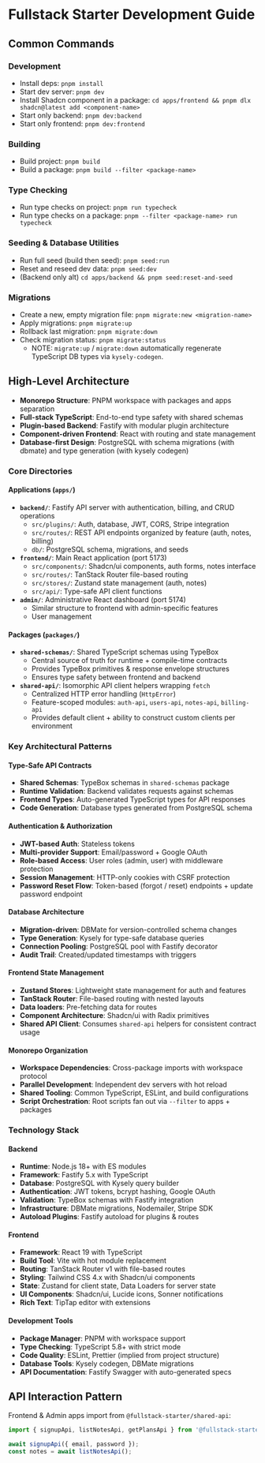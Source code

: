 # Fullstack Starter Development Guide

## Common Commands

### Development
- Install deps: `pnpm install`
- Start dev server: `pnpm dev`
- Install Shadcn component in a package: `cd apps/frontend && pnpm dlx shadcn@latest add <component-name>`
- Start only backend: `pnpm dev:backend`
- Start only frontend: `pnpm dev:frontend`

### Building
- Build project: `pnpm build`
- Build a package: `pnpm build --filter <package-name>`

### Type Checking
- Run type checks on project: `pnpm run typecheck`
- Run type checks on a package: `pnpm --filter <package-name> run typecheck`

### Seeding & Database Utilities
- Run full seed (build then seed): `pnpm seed:run`
- Reset and reseed dev data: `pnpm seed:dev`
- (Backend only alt) `cd apps/backend && pnpm seed:reset-and-seed`

### Migrations
- Create a new, empty migration file: `pnpm migrate:new <migration-name>`
- Apply migrations: `pnpm migrate:up`
- Rollback last migration: `pnpm migrate:down`
- Check migration status: `pnpm migrate:status`
  - NOTE: `migrate:up` / `migrate:down` automatically regenerate TypeScript DB types via `kysely-codegen`.

## High-Level Architecture

- **Monorepo Structure**: PNPM workspace with packages and apps separation
- **Full-stack TypeScript**: End-to-end type safety with shared schemas
- **Plugin-based Backend**: Fastify with modular plugin architecture
- **Component-driven Frontend**: React with routing and state management
- **Database-first Design**: PostgreSQL with schema migrations (with dbmate) and type generation (with kysely codegen)

### Core Directories

#### Applications (`apps/`)
- **`backend/`**: Fastify API server with authentication, billing, and CRUD operations
  - `src/plugins/`: Auth, database, JWT, CORS, Stripe integration
  - `src/routes/`: REST API endpoints organized by feature (auth, notes, billing)
  - `db/`: PostgreSQL schema, migrations, and seeds
- **`frontend/`**: Main React application (port 5173)
  - `src/components/`: Shadcn/ui components, auth forms, notes interface
  - `src/routes/`: TanStack Router file-based routing
  - `src/stores/`: Zustand state management (auth, notes)
  - `src/api/`: Type-safe API client functions
- **`admin/`**: Administrative React dashboard (port 5174)
  - Similar structure to frontend with admin-specific features
  - User management

#### Packages (`packages/`)
- **`shared-schemas/`**: Shared TypeScript schemas using TypeBox
  - Central source of truth for runtime + compile-time contracts
  - Provides TypeBox primitives & response envelope structures
  - Ensures type safety between frontend and backend
 - **`shared-api/`**: Isomorphic API client helpers wrapping `fetch`
   - Centralized HTTP error handling (`HttpError`)
   - Feature-scoped modules: `auth-api`, `users-api`, `notes-api`, `billing-api`
   - Provides default client + ability to construct custom clients per environment

### Key Architectural Patterns

#### Type-Safe API Contracts
- **Shared Schemas**: TypeBox schemas in `shared-schemas` package
- **Runtime Validation**: Backend validates requests against schemas
- **Frontend Types**: Auto-generated TypeScript types for API responses
- **Code Generation**: Database types generated from PostgreSQL schema

#### Authentication & Authorization
- **JWT-based Auth**: Stateless tokens
- **Multi-provider Support**: Email/password + Google OAuth
- **Role-based Access**: User roles (admin, user) with middleware protection
- **Session Management**: HTTP-only cookies with CSRF protection
 - **Password Reset Flow**: Token-based (forgot / reset) endpoints + update password endpoint

#### Database Architecture
- **Migration-driven**: DBMate for version-controlled schema changes
- **Type Generation**: Kysely for type-safe database queries
- **Connection Pooling**: PostgreSQL pool with Fastify decorator
- **Audit Trail**: Created/updated timestamps with triggers

#### Frontend State Management
- **Zustand Stores**: Lightweight state management for auth and features
- **TanStack Router**: File-based routing with nested layouts
- **Data loaders**: Pre-fetching data for routes
- **Component Architecture**: Shadcn/ui with Radix primitives
 - **Shared API Client**: Consumes `shared-api` helpers for consistent contract usage

#### Monorepo Organization
- **Workspace Dependencies**: Cross-package imports with workspace protocol
- **Parallel Development**: Independent dev servers with hot reload
- **Shared Tooling**: Common TypeScript, ESLint, and build configurations
- **Script Orchestration**: Root scripts fan out via `--filter` to apps + packages

### Technology Stack

#### Backend
- **Runtime**: Node.js 18+ with ES modules
- **Framework**: Fastify 5.x with TypeScript
- **Database**: PostgreSQL with Kysely query builder
- **Authentication**: JWT tokens, bcrypt hashing, Google OAuth
- **Validation**: TypeBox schemas with Fastify integration
- **Infrastructure**: DBMate migrations, Nodemailer, Stripe SDK
 - **Autoload Plugins**: Fastify autoload for plugins & routes

#### Frontend
- **Framework**: React 19 with TypeScript
- **Build Tool**: Vite with hot module replacement
- **Routing**: TanStack Router v1 with file-based routes
- **Styling**: Tailwind CSS 4.x with Shadcn/ui components
- **State**: Zustand for client state, Data Loaders for server state
- **UI Components**: Shadcn/ui, Lucide icons, Sonner notifications
- **Rich Text**: TipTap editor with extensions

#### Development Tools
- **Package Manager**: PNPM with workspace support
- **Type Checking**: TypeScript 5.8+ with strict mode
- **Code Quality**: ESLint, Prettier (implied from project structure)
- **Database Tools**: Kysely codegen, DBMate migrations
- **API Documentation**: Fastify Swagger with auto-generated specs

## API Interaction Pattern

Frontend & Admin apps import from `@fullstack-starter/shared-api`:

```ts
import { signupApi, listNotesApi, getPlansApi } from '@fullstack-starter/shared-api';

await signupApi({ email, password });
const notes = await listNotesApi();
```

